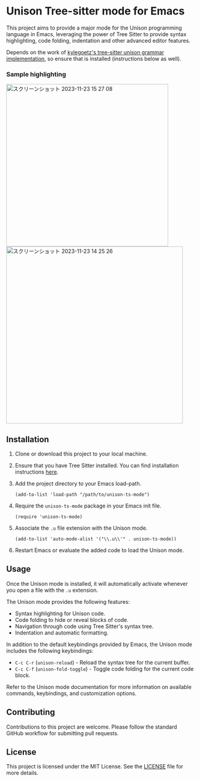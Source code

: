 # Unison Tree-sitter mode for Emacs

This project aims to provide a major mode for the Unison programming language in Emacs, leveraging the power of Tree Sitter to provide syntax highlighting, code folding, indentation and other advanced editor features.

Depends on the work of [kylegoetz's tree-sitter unison grammar implementation](https://github.com/kylegoetz/tree-sitter-unison), so ensure that is installed (instructions below as well).

### Sample highlighting

<img width="431" alt="スクリーンショット 2023-11-23 15 27 08" src="https://github.com/fmguerreiro/unison-ts-mode/assets/14042481/1ca84b2f-0cda-41d0-9885-6c3758fdd46c">

<img width="470" alt="スクリーンショット 2023-11-23 14 25 26" src="https://github.com/fmguerreiro/unison-ts-mode/assets/14042481/ee2a6bfd-eafc-4e7f-9ee8-c29797f3876b">

## Installation

1. Clone or download this project to your local machine.

2. Ensure that you have Tree Sitter installed. You can find installation instructions [here](https://emacs-tree-sitter.github.io/).

3. Add the project directory to your Emacs load-path.

    ```elisp
    (add-to-list 'load-path "/path/to/unison-ts-mode")
    ```

4. Require the `unison-ts-mode` package in your Emacs init file.

    ```elisp
    (require 'unison-ts-mode)
    ```

5. Associate the `.u` file extension with the Unison mode.

    ```elisp
    (add-to-list 'auto-mode-alist '("\\.u\\'" . unison-ts-mode))
    ```

6. Restart Emacs or evaluate the added code to load the Unison mode.

## Usage

Once the Unison mode is installed, it will automatically activate whenever you open a file with the `.u` extension.

The Unison mode provides the following features:
- Syntax highlighting for Unison code.
- Code folding to hide or reveal blocks of code.
- Navigation through code using Tree Sitter's syntax tree.
- Indentation and automatic formatting.

In addition to the default keybindings provided by Emacs, the Unison mode includes the following keybindings:

- `C-c C-r` (`unison-reload`) - Reload the syntax tree for the current buffer.
- `C-c C-f` (`unison-fold-toggle`) - Toggle code folding for the current code block.

Refer to the Unison mode documentation for more information on available commands, keybindings, and customization options.

## Contributing

Contributions to this project are welcome. Please follow the standard GitHub workflow for submitting pull requests.

## License

This project is licensed under the MIT License. See the [LICENSE](LICENSE) file for more details.
